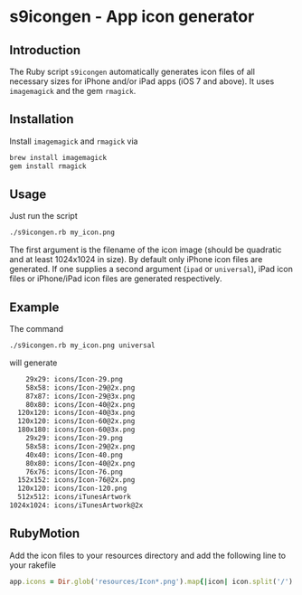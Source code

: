 s9icongen - App icon generator
==============================

## Introduction

The Ruby script `s9icongen` automatically generates icon files of all necessary sizes for iPhone and/or iPad apps (iOS 7 and above). It uses `imagemagick` and the gem `rmagick`.

## Installation

Install `imagemagick` and `rmagick` via

```bash
brew install imagemagick
gem install rmagick
```

## Usage

Just run the script 

```bash
./s9icongen.rb my_icon.png
```

The first argument is the filename of the icon image (should be quadratic and at least 1024x1024 in size). By default only iPhone icon files are generated. If one supplies a second argument (`ipad` or `universal`), iPad icon files or iPhone/iPad icon files are generated respectively.

## Example 

The command

```bash
./s9icongen.rb my_icon.png universal
```

will generate

```bash
    29x29: icons/Icon-29.png
    58x58: icons/Icon-29@2x.png
    87x87: icons/Icon-29@3x.png
    80x80: icons/Icon-40@2x.png
  120x120: icons/Icon-40@3x.png
  120x120: icons/Icon-60@2x.png
  180x180: icons/Icon-60@3x.png
    29x29: icons/Icon-29.png
    58x58: icons/Icon-29@2x.png
    40x40: icons/Icon-40.png
    80x80: icons/Icon-40@2x.png
    76x76: icons/Icon-76.png
  152x152: icons/Icon-76@2x.png
  120x120: icons/Icon-120.png
  512x512: icons/iTunesArtwork
1024x1024: icons/iTunesArtwork@2x
```

## RubyMotion

Add the icon files to your resources directory and add the following line to your rakefile

```ruby
app.icons = Dir.glob('resources/Icon*.png').map{|icon| icon.split('/').last}
```